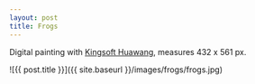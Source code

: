 ```yaml
---
layout: post
title: Frogs
---
```


Digital painting with [Kingsoft Huawang](http://cp.iciba.com/huawang.html), measures 432 x 561 px.

![{{ post.title }}]({{ site.baseurl }}/images/frogs/frogs.jpg)
